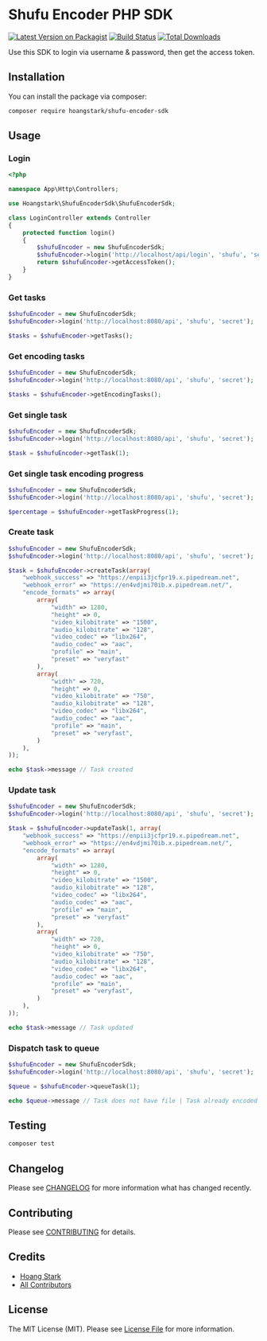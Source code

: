 # Shufu Encoder PHP SDK

[![Latest Version on Packagist](https://img.shields.io/packagist/v/hoangstark/shufu-encoder-sdk.svg?style=flat-square)](https://packagist.org/packages/hoangstark/shufu-encoder-sdk)
[![Build Status](https://img.shields.io/travis/hoangstark/shufu-encoder-sdk/master.svg?style=flat-square)](https://travis-ci.org/hoangstark/shufu-encoder-sdk)
[![Total Downloads](https://img.shields.io/packagist/dt/hoangstark/shufu-encoder-sdk.svg?style=flat-square)](https://packagist.org/packages/hoangstark/shufu-encoder-sdk)

Use this SDK to login via username & password, then get the access token.

## Installation

You can install the package via composer:

```bash
composer require hoangstark/shufu-encoder-sdk
```

## Usage

### Login

``` php
<?php

namespace App\Http\Controllers;

use Hoangstark\ShufuEncoderSdk\ShufuEncoderSdk;

class LoginController extends Controller
{
    protected function login()
    {
        $shufuEncoder = new ShufuEncoderSdk;
        $shufuEncoder->login('http://localhost/api/login', 'shufu', 'secret');
        return $shufuEncoder->getAccessToken();
    }
}
```

### Get tasks
```php
$shufuEncoder = new ShufuEncoderSdk;
$shufuEncoder->login('http://localhost:8080/api', 'shufu', 'secret');

$tasks = $shufuEncoder->getTasks();
```

### Get encoding tasks
```php
$shufuEncoder = new ShufuEncoderSdk;
$shufuEncoder->login('http://localhost:8080/api', 'shufu', 'secret');

$tasks = $shufuEncoder->getEncodingTasks();
```

### Get single task
```php
$shufuEncoder = new ShufuEncoderSdk;
$shufuEncoder->login('http://localhost:8080/api', 'shufu', 'secret');

$task = $shufuEncoder->getTask(1);
```

### Get single task encoding progress
```php
$shufuEncoder = new ShufuEncoderSdk;
$shufuEncoder->login('http://localhost:8080/api', 'shufu', 'secret');

$percentage = $shufuEncoder->getTaskProgress(1);
```

### Create task
```php
$shufuEncoder = new ShufuEncoderSdk;
$shufuEncoder->login('http://localhost:8080/api', 'shufu', 'secret');

$task = $shufuEncoder->createTask(array(
    "webhook_success" => "https://enpii3jcfpr19.x.pipedream.net",
    "webhook_error" => "https://en4vdjmi70ib.x.pipedream.net/",
    "encode_formats" => array(
        array(
            "width" => 1280,
            "height" => 0,
            "video_kilobitrate" => "1500",
            "audio_kilobitrate" => "128",
            "video_codec" => "libx264",
            "audio_codec" => "aac",
            "profile" => "main",
            "preset" => "veryfast"
        ),
        array(
            "width" => 720,
            "height" => 0,
            "video_kilobitrate" => "750",
            "audio_kilobitrate" => "128",
            "video_codec" => "libx264",
            "audio_codec" => "aac",
            "profile" => "main",
            "preset" => "veryfast",
        )
    ),
));

echo $task->message // Task created
```

### Update task
```php
$shufuEncoder = new ShufuEncoderSdk;
$shufuEncoder->login('http://localhost:8080/api', 'shufu', 'secret');

$task = $shufuEncoder->updateTask(1, array(
    "webhook_success" => "https://enpii3jcfpr19.x.pipedream.net",
    "webhook_error" => "https://en4vdjmi70ib.x.pipedream.net/",
    "encode_formats" => array(
        array(
            "width" => 1280,
            "height" => 0,
            "video_kilobitrate" => "1500",
            "audio_kilobitrate" => "128",
            "video_codec" => "libx264",
            "audio_codec" => "aac",
            "profile" => "main",
            "preset" => "veryfast"
        ),
        array(
            "width" => 720,
            "height" => 0,
            "video_kilobitrate" => "750",
            "audio_kilobitrate" => "128",
            "video_codec" => "libx264",
            "audio_codec" => "aac",
            "profile" => "main",
            "preset" => "veryfast",
        )
    ),
));

echo $task->message // Task updated
```

### Dispatch task to queue
```php
$shufuEncoder = new ShufuEncoderSdk;
$shufuEncoder->login('http://localhost:8080/api', 'shufu', 'secret');

$queue = $shufuEncoder->queueTask(1);

echo $queue->message // Task does not have file | Task already encoded | Task queue dispatched
```

## Testing

``` bash
composer test
```

## Changelog

Please see [CHANGELOG](CHANGELOG.md) for more information what has changed recently.

## Contributing

Please see [CONTRIBUTING](CONTRIBUTING.md) for details.

## Credits

- [Hoang Stark](https://github.com/hoangstark)
- [All Contributors](../../contributors)

## License

The MIT License (MIT). Please see [License File](LICENSE.md) for more information.
